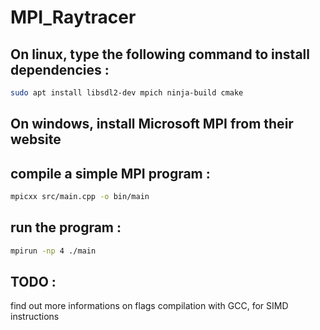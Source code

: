 # MPI_Raytracer

## On linux, type the following command to install dependencies :

```sh
sudo apt install libsdl2-dev mpich ninja-build cmake
```

## On windows, install Microsoft MPI from their website

## compile a simple MPI program :
```sh
mpicxx src/main.cpp -o bin/main
```

## run the program :
```sh
mpirun -np 4 ./main
```

## TODO :
find out more informations on flags compilation with GCC, for SIMD instructions 
